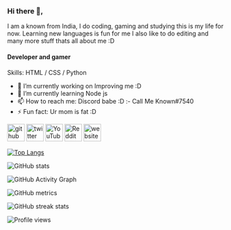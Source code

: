 ### Hi there 👋,

I am a known from India, I do coding, gaming and studying this is my life for now. Learning new languages is fun for me I also like to do editing and many more stuff thats all about me :D

#### Developer and gamer

Skills: HTML / CSS / Python

- 🔭 I’m currently working on Improving me :D 
- 🌱 I’m currently learning Node js 
- 📫 How to reach me: Discord babe :D :- Call Me Known#7540 
- ⚡ Fun fact: Ur mom is fat :D 


[<img src='https://cdn.jsdelivr.net/npm/simple-icons@3.0.1/icons/github.svg' alt='github' height='40'>](https://github.com/knownempire)  [<img src='https://cdn.jsdelivr.net/npm/simple-icons@3.0.1/icons/twitter.svg' alt='twitter' height='40'>](https://twitter.com/KNOWN_EMPIRE)  [<img src='https://cdn.jsdelivr.net/npm/simple-icons@3.0.1/icons/youtube.svg' alt='YouTube' height='40'>](https://www.youtube.com/channel/UCSrqIDj9IrK8N45VzziqWEw)  [<img src='https://cdn.jsdelivr.net/npm/simple-icons@3.0.1/icons/reddit.svg' alt='Reddit' height='40'>](https://www.reddit.com/user/KNOWN_EMPIRE)  [<img src='https://cdn.jsdelivr.net/npm/simple-icons@3.0.1/icons/icloud.svg' alt='website' height='40'>](https://arindamjk.netlify.app/)  

[![Top Langs](https://github-readme-stats.vercel.app/api/top-langs/?username=knownempire)](https://github.com/anuraghazra/github-readme-stats)

![GitHub stats](https://github-readme-stats.vercel.app/api?username=knownempire&show_icons=true)  

![GitHub Activity Graph](https://activity-graph.herokuapp.com/graph?username=knownempire)  

![GitHub metrics](https://metrics.lecoq.io/knownempire)  

![GitHub streak stats](https://github-readme-streak-stats.herokuapp.com/?user=knownempire)  

![Profile views](https://gpvc.arturio.dev/knownempire)  
